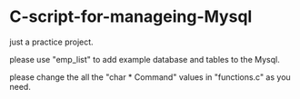 # C-script-for-manageing-Mysql
just a practice project.


please use "emp_list" to add example database and tables to the Mysql.

please change the all the  "char * Command" values in "functions.c" as you need.

